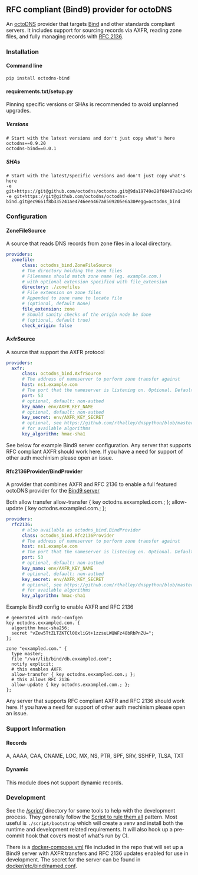 ## RFC compliant (Bind9) provider for octoDNS

An [octoDNS](https://github.com/octodns/octodns/) provider that targets [Bind](https://www.isc.org/bind/) and other standards compliant servers. It includes support for sourcing records via AXFR, reading zone files, and fully managing records with [RFC 2136](https://datatracker.ietf.org/doc/html/rfc2136).

### Installation

#### Command line

```
pip install octodns-bind
```

#### requirements.txt/setup.py

Pinning specific versions or SHAs is recommended to avoid unplanned upgrades.

##### Versions

```
# Start with the latest versions and don't just copy what's here
octodns==0.9.20
octodns-bind==0.0.1
```

##### SHAs

```
# Start with the latest/specific versions and don't just copy what's here
-e git+https://git@github.com/octodns/octodns.git@9da19749e28f68407a1c246dfdf65663cdc1c422#egg=octodns
-e git+https://git@github.com/octodns/octodns-bind.git@ec9661f8b335241ae4746eea467a8509205e6a30#egg=octodns_bind
```

### Configuration

#### ZoneFileSource

A source that reads DNS records from zone files in a local directory.

```yaml
providers:
  zonefile:
      class: octodns_bind.ZoneFileSource
      # The directory holding the zone files
      # Filenames should match zone name (eg. example.com.)
      # with optional extension specified with file_extension
      directory: ./zonefiles
      # File extension on zone files
      # Appended to zone name to locate file
      # (optional, default None)
      file_extension: zone
      # Should sanity checks of the origin node be done
      # (optional, default true)
      check_origin: false
```

#### AxfrSource

A source that support the AXFR protocol

```yaml
providers:
  axfr:
      class: octodns_bind.AxfrSource
      # The address of nameserver to perform zone transfer against
      host: ns1.example.com
      # The port that the nameserver is listening on. Optional. Default: 53
      port: 53
      # optional, default: non-authed
      key_name: env/AXFR_KEY_NAME
      # optional, default: non-authed
      key_secret: env/AXFR_KEY_SECRET
      # optional, see https://github.com/rthalley/dnspython/blob/master/dns/tsig.py#L78
      # for available algorithms
      key_algorithm: hmac-sha1
```

See below for example Bind9 server configuration. Any server that supports RFC
compliant AXFR should work here. If you have a need for support of other auth
mechinism please open an issue.

#### Rfc2136Provider/BindProvider

A provider that combines AXFR and RFC 2136 to enable a full featured octoDNS
provider for the [Bind9 server](https://www.isc.org/bind/)

Both allow transfer 
  allow-transfer { key octodns.exxampled.com.; };
  allow-update { key octodns.exxampled.com.; };

```yaml
providers:
  rfc2136:
      # also available as octodns_bind.BindProvider
      class: octodns_bind.Rfc2136Provider
      # The address of nameserver to perform zone transfer against
      host: ns1.example.com
      # The port that the nameserver is listening on. Optional. Default: 53
      port: 53
      # optional, default: non-authed
      key_name: env/AXFR_KEY_NAME
      # optional, default: non-authed
      key_secret: env/AXFR_KEY_SECRET
      # optional, see https://github.com/rthalley/dnspython/blob/master/dns/tsig.py#L78
      # for available algorithms
      key_algorithm: hmac-sha1
```

Example Bind9 config to enable AXFR and RFC 2136

```
# generated with rndc-confgen
key octodns.exxampled.com. {
  algorithm hmac-sha256;
  secret "vZew5TtZLTZKTCl00xliGt+1zzsuLWQWFz48bRbPnZU=";
};

zone "exxampled.com." {
  type master;
  file "/var/lib/bind/db.exxampled.com";
  notify explicit;
  # this enables AXFR
  allow-transfer { key octodns.exxampled.com.; };
  # this allows RFC 2136
  allow-update { key octodns.exxampled.com.; };
};
```

Any server that supports RFC compliant AXFR and RFC 2136 should work here. If
you have a need for support of other auth mechinism please open an issue.

### Support Information

#### Records

A, AAAA, CAA, CNAME, LOC, MX, NS, PTR, SPF, SRV, SSHFP, TLSA, TXT

#### Dynamic

This module does not support dynamic records.

### Development

See the [/script/](/script/) directory for some tools to help with the development process. They generally follow the [Script to rule them all](https://github.com/github/scripts-to-rule-them-all) pattern. Most useful is `./script/bootstrap` which will create a venv and install both the runtime and development related requirements. It will also hook up a pre-commit hook that covers most of what's run by CI.

There is a [docker-compose.yml](/docker-compose.yml) file included in the repo that will set up a Bind9 server with AXFR transfers and RFC 2136 updates enabled for use in development. The secret for the server can be found in [docker/etc/bind/named.conf](docker/etc/bind/named.conf).
